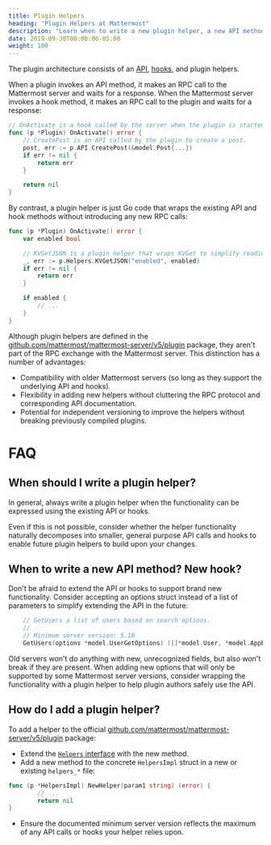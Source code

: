 ```yaml
---
title: Plugin Helpers
heading: "Plugin Helpers at Mattermost"
description: "Learn when to write a new plugin helper, a new API method, and a new hook for Mattermost."
date: 2019-09-30T00:00:00-05:00
weight: 100
---
```


The plugin architecture consists of an [API](/extend/plugins/server/reference/#API), [hooks](/extend/plugins/server/reference/#Hooks), and plugin helpers.

When a plugin invokes an API method, it makes an RPC call to the Mattermost server and waits for a response. When the Mattermost server invokes a hook method, it makes an RPC call to the plugin and waits for a response:

```go
// OnActivate is a hook called by the server when the plugin is started.
func (p *Plugin) OnActivate() error {
    // CreatePost is an API called by the plugin to create a post.
	post, err := p.API.CreatePost(&model.Post{...})
    if err != nil {
        return err
    }

    return nil
}
```

By contrast, a plugin helper is just Go code that wraps the existing API and hook methods without introducing any new RPC calls:

```go
func (p *Plugin) OnActivate() error {
    var enabled bool

    // KVGetJSON is a plugin helper that wraps KVGet to simplify reading JSON data.
    _, err := p.Helpers.KVGetJSON("enabled", enabled)
    if err != nil {
        return err
    }

    if enabled {
        // ...
    }
}
```

Although plugin helpers are defined in the [github.com/mattermost/mattermost-server/v5/plugin](https://godoc.org/github.com/mattermost/mattermost-server/v5/plugin#Helpers) package, they aren't part of the RPC exchange with the Mattermost server. This distinction has a number of advantages:

* Compatibility with older Mattermost servers (so long as they support the underlying API and hooks).
* Flexibility in adding new helpers without cluttering the RPC protocol and corresponding API documentation.
* Potential for independent versioning to improve the helpers without breaking previously compiled plugins.

# FAQ

## When should I write a plugin helper?

In general, always write a plugin helper when the functionality can be expressed using the existing API or hooks.

Even if this is not possible, consider whether the helper functionality naturally decomposes into smaller, general purpose API calls and hooks to enable future plugin helpers to build upon your changes.

## When to write a new API method? New hook?

Don't be afraid to extend the API or hooks to support brand new functionality. Consider accepting an options struct instead of a list of parameters to simplify extending the API in the future:

```go
	// GetUsers a list of users based on search options.
	//
	// Minimum server version: 5.10
	GetUsers(options *model.UserGetOptions) ([]*model.User, *model.AppError)
```

Old servers won't do anything with new, unrecognized fields, but also won't break if they are present. When adding new options that will only be supported by some Mattermost server versions, consider wrapping the functionality with a plugin helper to help plugin authors safely use the API.

## How do I add a plugin helper?

To add a helper to the official [github.com/mattermost/mattermost-server/v5/plugin](https://godoc.org/github.com/mattermost/mattermost-server/v5/plugin#Helpers) package:

* Extend the [`Helpers` interface](https://github.com/mattermost/mattermost-server/blob/master/plugin/helpers.go) with the new method.
* Add a new method to the concrete `HelpersImpl` struct in a new or existing `helpers_*` file:

```go
func (p *HelpersImpl) NewHelper(param1 string) (error) {
        // ...
        return nil
}
```

* Ensure the documented minimum server version reflects the maximum of any API calls or hooks your helper relies upon.

